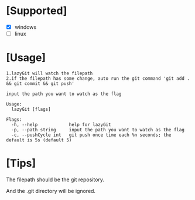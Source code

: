 
# [Supported]

 - [x] windows 
 - [ ] linux

# [Usage]

```
1.lazyGit will watch the filepath
2.if the filepath has some change, auto run the git command 'git add . && git commit && git push'

input the path you want to watch as the flag

Usage:
  lazyGit [flags]

Flags:
  -h, --help            help for lazyGit
  -p, --path string     input the path you want to watch as the flag
  -c, --pushCycle int   git push once time each %n seconds; the default is 5s (default 5)
```

# [Tips]

The filepath should be the git repository.

And the .git directory will be ignored.


